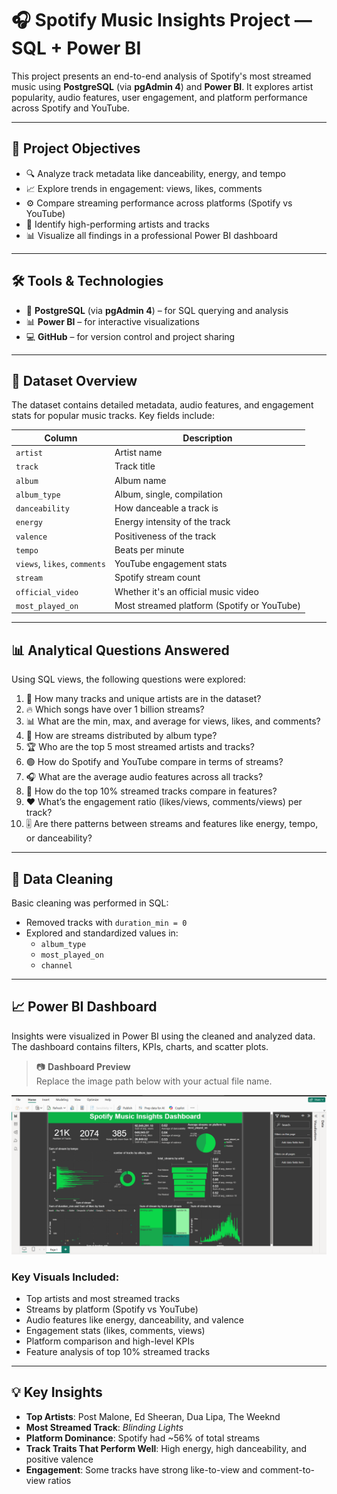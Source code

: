 # 🎧 Spotify Music Insights Project — SQL + Power BI

This project presents an end-to-end analysis of Spotify's most streamed music using **PostgreSQL** (via **pgAdmin 4**) and **Power BI**. It explores artist popularity, audio features, user engagement, and platform performance across Spotify and YouTube.

---

## 📌 Project Objectives

- 🔍 Analyze track metadata like danceability, energy, and tempo
- 📈 Explore trends in engagement: views, likes, comments
- ⚙️ Compare streaming performance across platforms (Spotify vs YouTube)
- 🧠 Identify high-performing artists and tracks
- 📊 Visualize all findings in a professional Power BI dashboard

---

## 🛠 Tools & Technologies

- 🐘 **PostgreSQL** (via **pgAdmin 4**) – for SQL querying and analysis  
- 📊 **Power BI** – for interactive visualizations  
- 💻 **GitHub** – for version control and project sharing

---

## 📁 Dataset Overview

The dataset contains detailed metadata, audio features, and engagement stats for popular music tracks. Key fields include:

| Column              | Description |
|---------------------|-------------|
| `artist`            | Artist name |
| `track`             | Track title |
| `album`             | Album name |
| `album_type`        | Album, single, compilation |
| `danceability`      | How danceable a track is |
| `energy`            | Energy intensity of the track |
| `valence`           | Positiveness of the track |
| `tempo`             | Beats per minute |
| `views`, `likes`, `comments` | YouTube engagement stats |
| `stream`            | Spotify stream count |
| `official_video`    | Whether it's an official music video |
| `most_played_on`    | Most streamed platform (Spotify or YouTube) |

---

## 📊 Analytical Questions Answered

Using SQL views, the following questions were explored:

1. 🧮 How many tracks and unique artists are in the dataset?  
2. 🔥 Which songs have over 1 billion streams?  
3. 📊 What are the min, max, and average for views, likes, and comments?  
4. 💽 How are streams distributed by album type?  
5. 🏆 Who are the top 5 most streamed artists and tracks?  
6. 🟢 How do Spotify and YouTube compare in terms of streams?  
7. 🎧 What are the average audio features across all tracks?  
8. 🚀 How do the top 10% streamed tracks compare in features?  
9. ❤️ What’s the engagement ratio (likes/views, comments/views) per track?  
10. 🎚 Are there patterns between streams and features like energy, tempo, or danceability?

---

## 🧼 Data Cleaning

Basic cleaning was performed in SQL:

- Removed tracks with `duration_min = 0`
- Explored and standardized values in:
  - `album_type`
  - `most_played_on`
  - `channel`

---

## 📈 Power BI Dashboard

Insights were visualized in Power BI using the cleaned and analyzed data. The dashboard contains filters, KPIs, charts, and scatter plots.

> 📷 **Dashboard Preview**  
> Replace the image path below with your actual file name.

![Power BI Dashboard](spotify_pic.png)

### Key Visuals Included:

- Top artists and most streamed tracks  
- Streams by platform (Spotify vs YouTube)  
- Audio features like energy, danceability, and valence  
- Engagement stats (likes, comments, views)  
- Platform comparison and high-level KPIs  
- Feature analysis of top 10% streamed tracks

---

## 💡 Key Insights

- **Top Artists**: Post Malone, Ed Sheeran, Dua Lipa, The Weeknd  
- **Most Streamed Track**: *Blinding Lights*  
- **Platform Dominance**: Spotify had ~56% of total streams  
- **Track Traits That Perform Well**: High energy, high danceability, and positive valence  
- **Engagement**: Some tracks have strong like-to-view and comment-to-view ratios
